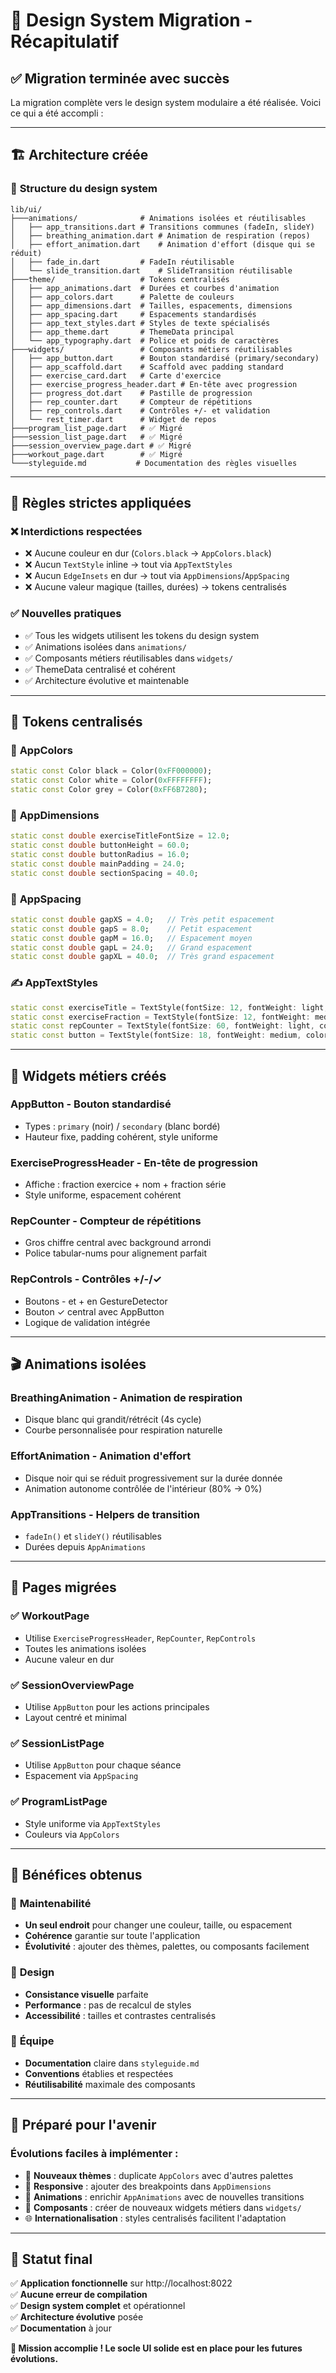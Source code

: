 # 🎨 Design System Migration - Récapitulatif

## ✅ Migration terminée avec succès

La migration complète vers le design system modulaire a été réalisée. Voici ce qui a été accompli :

---

## 🏗️ **Architecture créée**

### 📁 **Structure du design system**
```
lib/ui/
├───animations/              # Animations isolées et réutilisables
│   ├── app_transitions.dart # Transitions communes (fadeIn, slideY)
│   ├── breathing_animation.dart # Animation de respiration (repos)
│   ├── effort_animation.dart    # Animation d'effort (disque qui se réduit)
│   ├── fade_in.dart         # FadeIn réutilisable
│   └── slide_transition.dart    # SlideTransition réutilisable
├───theme/                   # Tokens centralisés
│   ├── app_animations.dart  # Durées et courbes d'animation
│   ├── app_colors.dart      # Palette de couleurs
│   ├── app_dimensions.dart  # Tailles, espacements, dimensions
│   ├── app_spacing.dart     # Espacements standardisés
│   ├── app_text_styles.dart # Styles de texte spécialisés
│   ├── app_theme.dart       # ThemeData principal
│   └── app_typography.dart  # Police et poids de caractères
├───widgets/                 # Composants métiers réutilisables
│   ├── app_button.dart      # Bouton standardisé (primary/secondary)
│   ├── app_scaffold.dart    # Scaffold avec padding standard
│   ├── exercise_card.dart   # Carte d'exercice
│   ├── exercise_progress_header.dart # En-tête avec progression
│   ├── progress_dot.dart    # Pastille de progression
│   ├── rep_counter.dart     # Compteur de répétitions
│   ├── rep_controls.dart    # Contrôles +/- et validation
│   └── rest_timer.dart      # Widget de repos
├───program_list_page.dart   # ✅ Migré
├───session_list_page.dart   # ✅ Migré
├───session_overview_page.dart # ✅ Migré
├───workout_page.dart        # ✅ Migré
└───styleguide.md           # Documentation des règles visuelles
```

---

## 🎯 **Règles strictes appliquées**

### ❌ **Interdictions respectées**
- ❌ Aucune couleur en dur (`Colors.black` → `AppColors.black`)
- ❌ Aucun `TextStyle` inline → tout via `AppTextStyles`
- ❌ Aucun `EdgeInsets` en dur → tout via `AppDimensions`/`AppSpacing`
- ❌ Aucune valeur magique (tailles, durées) → tokens centralisés

### ✅ **Nouvelles pratiques**
- ✅ Tous les widgets utilisent les tokens du design system
- ✅ Animations isolées dans `animations/`
- ✅ Composants métiers réutilisables dans `widgets/`
- ✅ ThemeData centralisé et cohérent
- ✅ Architecture évolutive et maintenable

---

## 🔧 **Tokens centralisés**

### 🎨 **AppColors**
```dart
static const Color black = Color(0xFF000000);
static const Color white = Color(0xFFFFFFFF);
static const Color grey = Color(0xFF6B7280);
```

### 📏 **AppDimensions**
```dart
static const double exerciseTitleFontSize = 12.0;
static const double buttonHeight = 60.0;
static const double buttonRadius = 16.0;
static const double mainPadding = 24.0;
static const double sectionSpacing = 40.0;
```

### 📐 **AppSpacing**
```dart
static const double gapXS = 4.0;   // Très petit espacement
static const double gapS = 8.0;    // Petit espacement
static const double gapM = 16.0;   // Espacement moyen
static const double gapL = 24.0;   // Grand espacement
static const double gapXL = 40.0;  // Très grand espacement
```

### ✍️ **AppTextStyles**
```dart
static const exerciseTitle = TextStyle(fontSize: 12, fontWeight: light, color: black);
static const exerciseFraction = TextStyle(fontSize: 12, fontWeight: medium, color: white);
static const repCounter = TextStyle(fontSize: 60, fontWeight: light, color: black);
static const button = TextStyle(fontSize: 18, fontWeight: medium, color: white);
```

---

## 🧩 **Widgets métiers créés**

### **AppButton** - Bouton standardisé
- Types : `primary` (noir) / `secondary` (blanc bordé)
- Hauteur fixe, padding cohérent, style uniforme

### **ExerciseProgressHeader** - En-tête de progression
- Affiche : fraction exercice + nom + fraction série
- Style uniforme, espacement cohérent

### **RepCounter** - Compteur de répétitions
- Gros chiffre central avec background arrondi
- Police tabular-nums pour alignement parfait

### **RepControls** - Contrôles +/-/✓
- Boutons - et + en GestureDetector
- Bouton ✓ central avec AppButton
- Logique de validation intégrée

---

## 🎬 **Animations isolées**

### **BreathingAnimation** - Animation de respiration
- Disque blanc qui grandit/rétrécit (4s cycle)
- Courbe personnalisée pour respiration naturelle

### **EffortAnimation** - Animation d'effort
- Disque noir qui se réduit progressivement sur la durée donnée
- Animation autonome contrôlée de l'intérieur (80% → 0%)

### **AppTransitions** - Helpers de transition
- `fadeIn()` et `slideY()` réutilisables
- Durées depuis `AppAnimations`

---

## 📱 **Pages migrées**

### ✅ **WorkoutPage**
- Utilise `ExerciseProgressHeader`, `RepCounter`, `RepControls`
- Toutes les animations isolées
- Aucune valeur en dur

### ✅ **SessionOverviewPage**
- Utilise `AppButton` pour les actions principales
- Layout centré et minimal

### ✅ **SessionListPage**
- Utilise `AppButton` pour chaque séance
- Espacement via `AppSpacing`

### ✅ **ProgramListPage**
- Style uniforme via `AppTextStyles`
- Couleurs via `AppColors`

---

## 🚀 **Bénéfices obtenus**

### 🔧 **Maintenabilité**
- **Un seul endroit** pour changer une couleur, taille, ou espacement
- **Cohérence** garantie sur toute l'application
- **Évolutivité** : ajouter des thèmes, palettes, ou composants facilement

### 🎨 **Design**
- **Consistance visuelle** parfaite
- **Performance** : pas de recalcul de styles
- **Accessibilité** : tailles et contrastes centralisés

### 👥 **Équipe**
- **Documentation** claire dans `styleguide.md`
- **Conventions** établies et respectées
- **Réutilisabilité** maximale des composants

---

## 🔮 **Préparé pour l'avenir**

### **Évolutions faciles à implémenter :**
- 🎨 **Nouveaux thèmes** : duplicate `AppColors` avec d'autres palettes
- 📱 **Responsive** : ajouter des breakpoints dans `AppDimensions`
- 🎵 **Animations** : enrichir `AppAnimations` avec de nouvelles transitions
- 🧩 **Composants** : créer de nouveaux widgets métiers dans `widgets/`
- 🌐 **Internationalisation** : styles centralisés facilitent l'adaptation

---

## 🎯 **Statut final**

✅ **Application fonctionnelle** sur http://localhost:8022  
✅ **Aucune erreur de compilation**  
✅ **Design system complet** et opérationnel  
✅ **Architecture évolutive** posée  
✅ **Documentation** à jour  

**🏁 Mission accomplie ! Le socle UI solide est en place pour les futures évolutions.**
